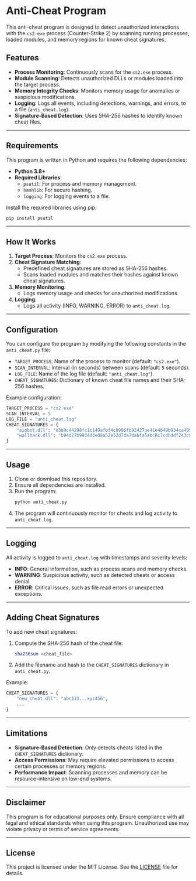 # **Anti-Cheat Program**

This anti-cheat program is designed to detect unauthorized interactions with the `cs2.exe` process (Counter-Strike 2) by scanning running processes, loaded modules, and memory regions for known cheat signatures.

## **Features**
- **Process Monitoring**: Continuously scans for the `cs2.exe` process.
- **Module Scanning**: Detects unauthorized DLLs or modules loaded into the target process.
- **Memory Integrity Checks**: Monitors memory usage for anomalies or suspicious modifications.
- **Logging**: Logs all events, including detections, warnings, and errors, to a file (`anti_cheat.log`).
- **Signature-Based Detection**: Uses SHA-256 hashes to identify known cheat files.

---

## **Requirements**
This program is written in Python and requires the following dependencies:
- **Python 3.8+**
- **Required Libraries**:
  - `psutil`: For process and memory management.
  - `hashlib`: For secure hashing.
  - `logging`: For logging events to a file.

Install the required libraries using pip:
```bash
pip install psutil
```

---

## **How It Works**
1. **Target Process**: Monitors the `cs2.exe` process.
2. **Cheat Signature Matching**:
   - Predefined cheat signatures are stored as SHA-256 hashes.
   - Scans loaded modules and matches their hashes against known cheat signatures.
3. **Memory Monitoring**:
   - Logs memory usage and checks for unauthorized modifications.
4. **Logging**:
   - Logs all activity (INFO, WARNING, ERROR) to `anti_cheat.log`.

---

## **Configuration**
You can configure the program by modifying the following constants in the `anti_cheat.py` file:

- `TARGET_PROCESS`: Name of the process to monitor (default: `"cs2.exe"`).
- `SCAN_INTERVAL`: Interval (in seconds) between scans (default: `5` seconds).
- `LOG_FILE`: Name of the log file (default: `"anti_cheat.log"`).
- `CHEAT_SIGNATURES`: Dictionary of known cheat file names and their SHA-256 hashes.

Example configuration:
```python
TARGET_PROCESS = "cs2.exe"
SCAN_INTERVAL = 5
LOG_FILE = "anti_cheat.log"
CHEAT_SIGNATURES = {
    "aimbot.dll": "e3b0c44298fc1c149afbf4c8996fb92427ae41e4649b934ca495991b7852b855",
    "wallhack.dll": "b94d27b9934d3e08a52e52d7da7dabfa5a0c8c7cdbddf243c8b9f64f5a3a3db2",
}
```

---

## **Usage**
1. Clone or download this repository.
2. Ensure all dependencies are installed.
3. Run the program:
   ```bash
   python anti_cheat.py
   ```
4. The program will continuously monitor for cheats and log activity to `anti_cheat.log`.

---

## **Logging**
All activity is logged to `anti_cheat.log` with timestamps and severity levels:
- **INFO**: General information, such as process scans and memory checks.
- **WARNING**: Suspicious activity, such as detected cheats or access denial.
- **ERROR**: Critical issues, such as file read errors or unexpected exceptions.

---

## **Adding Cheat Signatures**
To add new cheat signatures:
1. Compute the SHA-256 hash of the cheat file:
   ```bash
   sha256sum <cheat_file>
   ```
2. Add the filename and hash to the `CHEAT_SIGNATURES` dictionary in `anti_cheat.py`.

Example:
```python
CHEAT_SIGNATURES = {
    "new_cheat.dll": "abc123...xyz456",
    ...
}
```

---

## **Limitations**
- **Signature-Based Detection**: Only detects cheats listed in the `CHEAT_SIGNATURES` dictionary.
- **Access Permissions**: May require elevated permissions to access certain processes or memory regions.
- **Performance Impact**: Scanning processes and memory can be resource-intensive on low-end systems.

---

## **Disclaimer**
This program is for educational purposes only. Ensure compliance with all legal and ethical standards when using this program. Unauthorized use may violate privacy or terms of service agreements.

---

## **License**
This project is licensed under the MIT License. See the [LICENSE](LICENSE) file for details.